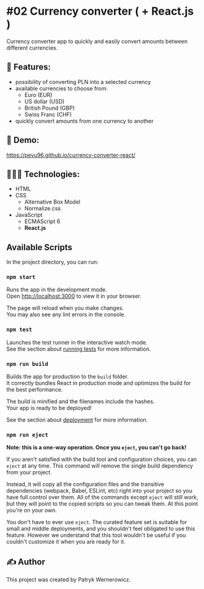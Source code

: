 # #02 Currency converter ( + React.js )
Currency converter app to quickly and easily convert amounts between different currencies.

## 📝 Features:
- possibility of converting PLN into a selected currency
- available currencies to choose from:
    - Euro (EUR)
    - US dollar (USD)
    - British Pound (GBP)
    - Swiss Franc (CHF)
- quickly convert amounts from one currency to another

## 🔗 Demo:
https://pevu96.github.io/currency-converter-react/

## 👨🏻‍💻 Technologies:
- HTML
- CSS
    - Alternative Box Model
    - Normalize.css
- JavaScript
    - ECMAScript 6
    - **React.js**
## Available Scripts

In the project directory, you can run:

### `npm start`

Runs the app in the development mode.\
Open [http://localhost:3000](http://localhost:3000) to view it in your browser.

The page will reload when you make changes.\
You may also see any lint errors in the console.

### `npm test`

Launches the test runner in the interactive watch mode.\
See the section about [running tests](https://facebook.github.io/create-react-app/docs/running-tests) for more information.

### `npm run build`

Builds the app for production to the `build` folder.\
It correctly bundles React in production mode and optimizes the build for the best performance.

The build is minified and the filenames include the hashes.\
Your app is ready to be deployed!

See the section about [deployment](https://facebook.github.io/create-react-app/docs/deployment) for more information.

### `npm run eject`

**Note: this is a one-way operation. Once you `eject`, you can't go back!**

If you aren't satisfied with the build tool and configuration choices, you can `eject` at any time. This command will remove the single build dependency from your project.

Instead, it will copy all the configuration files and the transitive dependencies (webpack, Babel, ESLint, etc) right into your project so you have full control over them. All of the commands except `eject` will still work, but they will point to the copied scripts so you can tweak them. At this point you're on your own.

You don't have to ever use `eject`. The curated feature set is suitable for small and middle deployments, and you shouldn't feel obligated to use this feature. However we understand that this tool wouldn't be useful if you couldn't customize it when you are ready for it.

## ✍️ Author
This project was created by Patryk Wernerowicz.